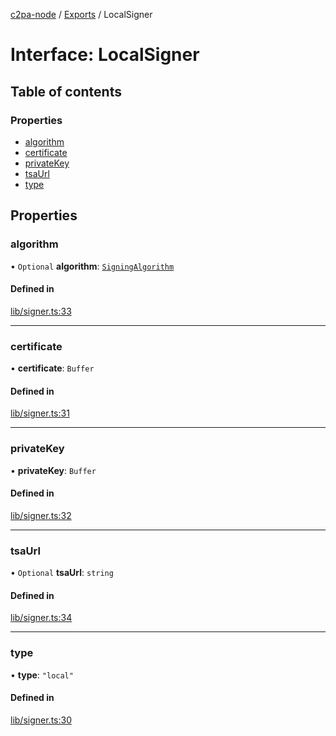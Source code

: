 [c2pa-node](../README.md) / [Exports](../modules.md) / LocalSigner

# Interface: LocalSigner

## Table of contents

### Properties

- [algorithm](LocalSigner.md#algorithm)
- [certificate](LocalSigner.md#certificate)
- [privateKey](LocalSigner.md#privatekey)
- [tsaUrl](LocalSigner.md#tsaurl)
- [type](LocalSigner.md#type)

## Properties

### algorithm

• `Optional` **algorithm**: [`SigningAlgorithm`](../enums/SigningAlgorithm.md)

#### Defined in

[lib/signer.ts:33](https://github.com/contentauth/c2pa-node/blob/c147a66/js-src/lib/signer.ts#L33)

___

### certificate

• **certificate**: `Buffer`

#### Defined in

[lib/signer.ts:31](https://github.com/contentauth/c2pa-node/blob/c147a66/js-src/lib/signer.ts#L31)

___

### privateKey

• **privateKey**: `Buffer`

#### Defined in

[lib/signer.ts:32](https://github.com/contentauth/c2pa-node/blob/c147a66/js-src/lib/signer.ts#L32)

___

### tsaUrl

• `Optional` **tsaUrl**: `string`

#### Defined in

[lib/signer.ts:34](https://github.com/contentauth/c2pa-node/blob/c147a66/js-src/lib/signer.ts#L34)

___

### type

• **type**: ``"local"``

#### Defined in

[lib/signer.ts:30](https://github.com/contentauth/c2pa-node/blob/c147a66/js-src/lib/signer.ts#L30)

